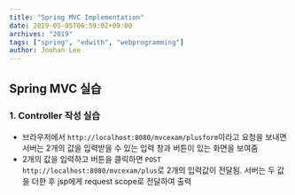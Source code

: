```yaml
---
title: "Spring MVC Implementation"
date: 2019-05-05T06:59:02+09:00
archives: "2019"
tags: ["spring", "edwith", "webprogramming"]
author: Joohan Lee
---
```


## Spring MVC 실습

### 1. Controller 작성 실습

- 브라우저에서 `http://localhost:8080/mvcexam/plusform`이라고 요청을 보내면 서버는 2개의 값을 입력받을 수 있는 입력 창과 버튼이 있는 화면을 보여줌
- 2개의 값을 입력하고 버튼을 클릭하면 `POST http://localhost:8080/mvcexam/plus`로 2개의 입력값이 전달됨. 서버는 두 값을 더한 후 jsp에게 request scope로 전달하여 출력
